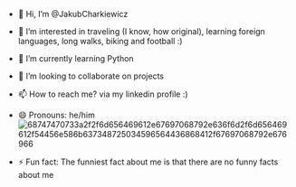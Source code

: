 - 👋 Hi, I’m @JakubCharkiewicz
- 👀 I’m interested in traveling (I know, how original), learning foreign languages, long walks, biking and football :)
- 🌱 I’m currently learning Python
- 💞️ I’m looking to collaborate on projects 
- 📫 How to reach me? via my linkedin profile :)
- 😄 Pronouns: he/him                                                       ![68747470733a2f2f6d656469612e67697068792e636f6d2f6d656469612f54456e586b637348725034596564436868412f67697068792e676966](https://github.com/user-attachments/assets/252122fb-f3b5-4947-bcf4-c3ac5a5497ee)

- ⚡ Fun fact: The funniest fact about me is that there are no funny facts about me

